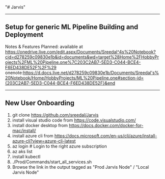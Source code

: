 "# Jarvis" 

-----------------------------------------------------
Setup for generic ML Pipeline Building and Deployment
-----------------------------------------------------

Notes & Features Planned: available at https://onedrive.live.com/edit.aspx/Documents/Sreedal^4s%20Notebook?cid=d278259c09830e1b&id=documents&wd=target%28Home%2FHobbyProjects%2FML%20Pipeline.one%7C203C2AB7-5ED3-C044-BCE4-F6ED438DE52F%2F%29
onenote:https://d.docs.live.net/d278259c09830e1b/Documents/Sreedal's%20Notebook/Home/HobbyProjects/ML%20Pipeline.one#section-id={203C2AB7-5ED3-C044-BCE4-F6ED438DE52F}&end


-----------------------------------------------------
New User Onboarding
-----------------------------------------------------

1. git clone https://github.com/sreedal/Jarvis
2. install visual studio code from https://code.visualstudio.com/ 
3. install docker desktop from https://docs.docker.com/docker-for-mac/install/ 
4. install azure cli from https://docs.microsoft.com/en-us/cli/azure/install-azure-cli?view=azure-cli-latest 
5. az login # Login to the right azure subscription
6. az aks list 
7. install kubectl
8. ./Prod/Commands/start_all_services.sh
9.  Browse the link in the output tagged as "Prod Jarvis Node" / "Local Jarvis Node"